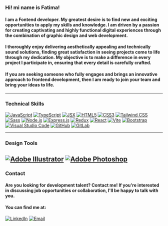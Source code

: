 ### Hi! mi name is Fatima!

#### I am a Fontend developer. My greatest desire is to find new and exciting opportunities to apply my skills and knowledge. I am driven by a passion for creating captivating and highly functional digital experiences through the combination of graphic design and web development.

#### I thoroughly enjoy delivering aesthetically appealing and technically sound solutions, finding great satisfaction in seeing projects come to life through my dedication. My objective is to make a difference in every project I participate in, ensuring that every detail is carefully crafted.

#### If you are seeking someone who fully engages and brings an innovative approach to frontend development, then I am ready to join your team and bring your ideas to life.

---
### Technical Skills

[![JavaScript](https://img.shields.io/badge/JavaScript-333333?logo=javascript&logoColor=yellow&style=for-the-badge&title=)](https://developer.mozilla.org/en-US/docs/Web/JavaScript)
[![TypeScript](https://img.shields.io/badge/TypeScript-333333?logo=typescript&logoColor=blue&style=for-the-badge&title=)](https://www.typescriptlang.org/)
[![JSX](https://img.shields.io/badge/JSX-%23333333?logo=react&logoColor=blue&style=for-the-badge&title=)](https://reactjs.org/docs/introducing-jsx.html)
[![HTML5](https://img.shields.io/badge/HTML5-333333?logo=html5&logoColor=orange&style=for-the-badge&title=)](https://developer.mozilla.org/en-US/docs/Web/HTML)
[![CSS3](https://img.shields.io/badge/CSS3-333333?logo=css3&logoColor=blue&style=for-the-badge&title=)](https://developer.mozilla.org/en-US/docs/Web/CSS)
[![Tailwind CSS](https://img.shields.io/badge/Tailwind%20CSS-333333?logo=tailwind-css&logoColor=teal&style=for-the-badge&title=)](https://tailwindcss.com/)
[![Sass](https://img.shields.io/badge/Sass-333333?logo=sass&logoColor=pink&style=for-the-badge&title=)](https://sass-lang.com/)
[![Node.js](https://img.shields.io/badge/Node.js-333333?logo=node.js&logoColor=green&style=for-the-badge&title=)](https://nodejs.org/)
[![Express.js](https://img.shields.io/badge/Express.js-333333?logo=express&logoColor=black&style=for-the-badge&title=)](https://expressjs.com/)
[![Redux](https://img.shields.io/badge/Redux-333333?logo=redux&logoColor=violet&style=for-the-badge&title=)](https://redux.js.org/)
[![React](https://img.shields.io/badge/React-333333?logo=react&logoColor=cyan&style=for-the-badge&title=)](https://reactjs.org/)
[![Vite](https://img.shields.io/badge/Vite-333333?logo=vite&logoColor=white&style=for-the-badge&title=)](https://vitejs.dev/)
[![Bootstrap](https://img.shields.io/badge/Bootstrap-333333?logo=bootstrap&logoColor=purple&style=for-the-badge&title=)](https://getbootstrap.com/)
[![Visual Studio Code](https://img.shields.io/badge/VS%20Code-333333?logo=visual-studio-code&logoColor=blue&style=for-the-badge&title=)](https://code.visualstudio.com/)
[![GitHub](https://img.shields.io/badge/GitHub-%23333333?logo=github&logoColor=white&style=for-the-badge&title=)](https://github.com/)
[![GitLab](https://img.shields.io/badge/GitLab-%23333333?logo=gitlab&logoColor=white&style=for-the-badge&title=)](https://gitlab.com/)




---
### Design Tools

[![Adobe Illustrator](https://img.shields.io/badge/Adobe%20Illustrator-333333?logo=adobe%20illustrator&logoColor=FF9A00&style=for-the-badge&title=)](https://www.adobe.com/products/illustrator.html)
[![Adobe Photoshop](https://img.shields.io/badge/Adobe%20Photoshop-333333?logo=adobe%20photoshop&logoColor=31A8FF&style=for-the-badge&title=)](https://www.adobe.com/products/photoshop.html)
---
### Contact

#### Are you looking for development talent? Contact me! If you're interested in discussing job opportunities or collaboration, I'll be happy to talk with you. 
#### You can find me at:

[![LinkedIn](https://img.shields.io/badge/LinkedIn-F%C3%A1tima%20Ch%C3%A1vez-blue?logo=linkedin&style=for-the-badge&logoColor=blue)](https://www.linkedin.com/in/fatima-chavez-2a4805281/)
[![Email](https://img.shields.io/badge/Email-fatimachavezmoron%40gmail.com-red?logo=gmail&style=for-the-badge)](mailto:fatimachavezmoron@gmail.com)
